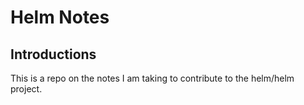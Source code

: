 # Helm Notes

## Introductions

This is a repo on the notes I am taking to contribute to the helm/helm project.
